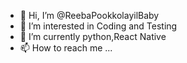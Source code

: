 - 👋 Hi, I’m @ReebaPookkolayilBaby
- 👀 I’m interested in Coding and Testing
- 🌱 I’m currently python,React Native
- 📫 How to reach me ...

<!---
ReebaPookkolayilBaby/ReebaPookkolayilBaby is a ✨ special ✨ repository because its `README.md` (this file) appears on your GitHub profile.
You can click the Preview link to take a look at your changes.
--->
